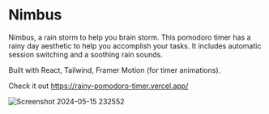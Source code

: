 # Nimbus

Nimbus, a rain storm to help you brain storm. This pomodoro timer has a rainy day aesthetic to help you accomplish your tasks. It includes automatic session switching and a soothing rain sounds. 

Built with React, Tailwind, Framer Motion (for timer animations).

Check it out https://rainy-pomodoro-timer.vercel.app/

![Screenshot 2024-05-15 232552](https://github.com/farif1234/rainy-pomodoro-timer/assets/88285952/756d54dd-e1cc-4f0f-a3ed-3c249a3509ed)
